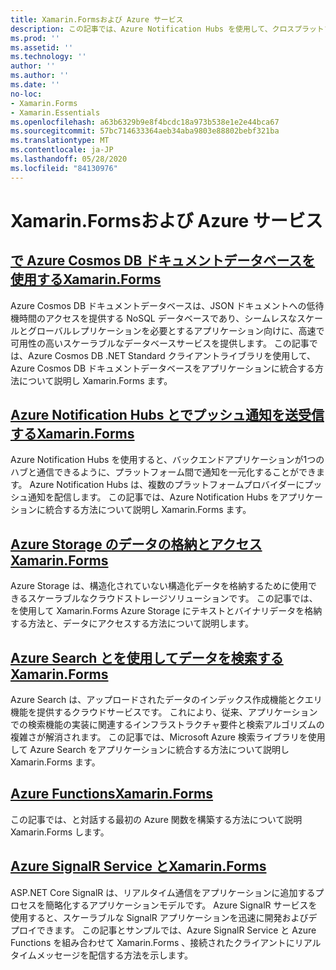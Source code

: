 ```yaml
---
title: Xamarin.Formsおよび Azure サービス
description: この記事では、Azure Notification Hubs を使用して、クロスプラットフォームのプッシュ通知をアプリケーションに送信する方法について説明し Xamarin.Forms ます。
ms.prod: ''
ms.assetid: ''
ms.technology: ''
author: ''
ms.author: ''
ms.date: ''
no-loc:
- Xamarin.Forms
- Xamarin.Essentials
ms.openlocfilehash: a63b6329b9e8f4bcdc18a973b538e1e2e44bca67
ms.sourcegitcommit: 57bc714633364aeb34aba9803e88802bebf321ba
ms.translationtype: MT
ms.contentlocale: ja-JP
ms.lasthandoff: 05/28/2020
ms.locfileid: "84130976"
---
```

# <a name="xamarinforms-and-azure-services"></a>Xamarin.Formsおよび Azure サービス

## <a name="consume-an-azure-cosmos-db-document-database-in-xamarinformsazure-cosmosdbmd"></a>[で Azure Cosmos DB ドキュメントデータベースを使用するXamarin.Forms](azure-cosmosdb.md)

Azure Cosmos DB ドキュメントデータベースは、JSON ドキュメントへの低待機時間のアクセスを提供する NoSQL データベースであり、シームレスなスケールとグローバルレプリケーションを必要とするアプリケーション向けに、高速で可用性の高いスケーラブルなデータベースサービスを提供します。 この記事では、Azure Cosmos DB .NET Standard クライアントライブラリを使用して、Azure Cosmos DB ドキュメントデータベースをアプリケーションに統合する方法について説明し Xamarin.Forms ます。

## <a name="send-and-receive-push-notifications-with-azure-notification-hubs-and-xamarinformsazure-notification-hubmd"></a>[Azure Notification Hubs とでプッシュ通知を送受信するXamarin.Forms](azure-notification-hub.md)

Azure Notification Hubs を使用すると、バックエンドアプリケーションが1つのハブと通信できるように、プラットフォーム間で通知を一元化することができます。 Azure Notification Hubs は、複数のプラットフォームプロバイダーにプッシュ通知を配信します。 この記事では、Azure Notification Hubs をアプリケーションに統合する方法について説明し Xamarin.Forms ます。

## <a name="store-and-access-data-in-azure-storage-from-xamarinformsazure-storagemd"></a>[Azure Storage のデータの格納とアクセスXamarin.Forms](azure-storage.md)

Azure Storage は、構造化されていない構造化データを格納するために使用できるスケーラブルなクラウドストレージソリューションです。 この記事では、を使用して Xamarin.Forms Azure Storage にテキストとバイナリデータを格納する方法と、データにアクセスする方法について説明します。

## <a name="search-data-with-azure-search-and-xamarinformsazure-searchmd"></a>[Azure Search とを使用してデータを検索するXamarin.Forms](azure-search.md)

Azure Search は、アップロードされたデータのインデックス作成機能とクエリ機能を提供するクラウドサービスです。 これにより、従来、アプリケーションでの検索機能の実装に関連するインフラストラクチャ要件と検索アルゴリズムの複雑さが解消されます。 この記事では、Microsoft Azure 検索ライブラリを使用して Azure Search をアプリケーションに統合する方法について説明し Xamarin.Forms ます。

## <a name="azure-functions-with-xamarinformsazure-functionsmd"></a>[Azure FunctionsXamarin.Forms](azure-functions.md)

この記事では、と対話する最初の Azure 関数を構築する方法について説明 Xamarin.Forms します。

## <a name="azure-signalr-service-with-xamarinformsazure-signalrmd"></a>[Azure SignalR Service とXamarin.Forms](azure-signalr.md)

ASP.NET Core SignalR は、リアルタイム通信をアプリケーションに追加するプロセスを簡略化するアプリケーションモデルです。 Azure SignalR サービスを使用すると、スケーラブルな SignalR アプリケーションを迅速に開発およびデプロイできます。 この記事とサンプルでは、Azure SignalR Service と Azure Functions を組み合わせて Xamarin.Forms 、接続されたクライアントにリアルタイムメッセージを配信する方法を示します。
